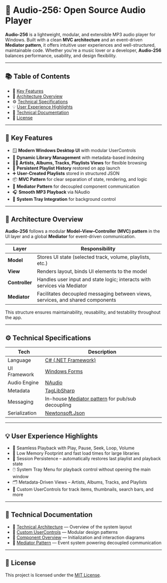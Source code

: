 # 🎵 Audio-256: Open Source Audio Player

**Audio-256** is a lightweight, modular, and extensible MP3 audio player for Windows. Built with a clean **MVC architecture** and an event-driven **Mediator pattern**, it offers intuitive user experiences and well-structured, maintainable code. Whether you're a music lover or a developer, **Audio-256** balances performance, usability, and design flexibility.

---

## 📚 Table of Contents

- 🚀 [Key Features](#-key-features)
- 🧩 [Architecture Overview](#-architecture-overview)
- ⚙️ [Technical Specifications](#️-technical-specifications)
- 💡 [User Experience Highlights](#-user-experience-highlights)
- 📖 [Technical Documentation](#-technical-documentation)
- 📝 [License](#-license)

---

## 🚀 Key Features

- 🪟 **Modern Windows Desktop UI** with modular UserControls
- 📁 **Dynamic Library Management** with metadata-based indexing
- 🧑‍🎨 **Artists, Albums, Tracks, Playlists Views** for flexible browsing
- 🔁 **Persistent Playlist History** restored on app launch
- ➕ **User-Created Playlists** stored in structured JSON
- 📦 **MVC Pattern** for clear separation of state, rendering, and logic
- 🔄 **Mediator Pattern** for decoupled component communication
- 🎧 **Smooth MP3 Playback** via NAudio
- 📌 **System Tray Integration** for background control

---

## 🧩 Architecture Overview

**Audio-256** follows a modular **Model–View–Controller (MVC) pattern** in the UI layer and a global **Mediator** for event-driven communication.

| Layer          | Responsibility                                                                 |
| -------------- | ------------------------------------------------------------------------------ |
| **Model**      | Stores UI state (selected track, volume, playlists, etc.)                      |
| **View**       | Renders layout, binds UI elements to the model                                 |
| **Controller** | Handles user input and state logic; interacts with services via Mediator       |
| **Mediator**   | Facilitates decoupled messaging between views, services, and shared components |

This structure ensures maintainability, reusability, and testability throughout the app.

---

## ⚙️ Technical Specifications

| Tech          | Description                                         |
| ------------- | --------------------------------------------------- |
| Language      | [C# (.NET Framework)](https://dotnet.microsoft.com/en-us/languages/csharp)                                 |
| UI Framework  | [Windows Forms](https://github.com/dotnet/winforms) |
| Audio Engine  | [NAudio](https://github.com/naudio/NAudio)          |
| Metadata      | [TagLibSharp](https://github.com/mono/taglib-sharp) |
| Messaging     | In-house [Mediator pattern](docs/mediator.md) for pub/sub decoupling |
| Serialization | [Newtonsoft.Json](https://www.newtonsoft.com/json)  |

---

## 💡 User Experience Highlights

- 🎵 Seamless Playback with Play, Pause, Seek, Loop, Volume
- 🧠 Low Memory Footprint and fast load times for large libraries
- 💾 Session Persistence – automatically restores last playlist and playback state
- 🖱️ System Tray Menu for playback control without opening the main window
- 🗂️ Metadata-Driven Views – Artists, Albums, Tracks, and Playlists
- 🧩 Custom UserControls for track items, thumbnails, search bars, and more

---

## 📖 Technical Documentation

- 📐 [Technical Architecture](docs/architecture.md) — Overview of the system layout
- 🧩 [Custom UserControls](docs/usercontrols.md) —  Modular design patterns
- 🔄 [Component Overview](docs/components.md) — Initialization and interaction diagrams
- 🧠 [Mediator Pattern](docs/mediator.md) — Event system powering decoupled communication

---

## 📝 License

This project is licensed under the [MIT License](LICENSE).
